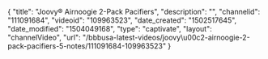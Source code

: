 {
    "title": "Joovy&reg; Airnoogie 2-Pack Pacifiers",
    "description": "",
    "channelid": "111091684",
    "videoid": "109963523",
    "date_created": "1502517645",
    "date_modified": "1504049168",
    "type": "captivate",
    "layout": "channelVideo",
    "url": "\/bbbusa-latest-videos\/joovy\u00c2-airnoogie-2-pack-pacifiers-5-notes\/111091684-109963523"
}